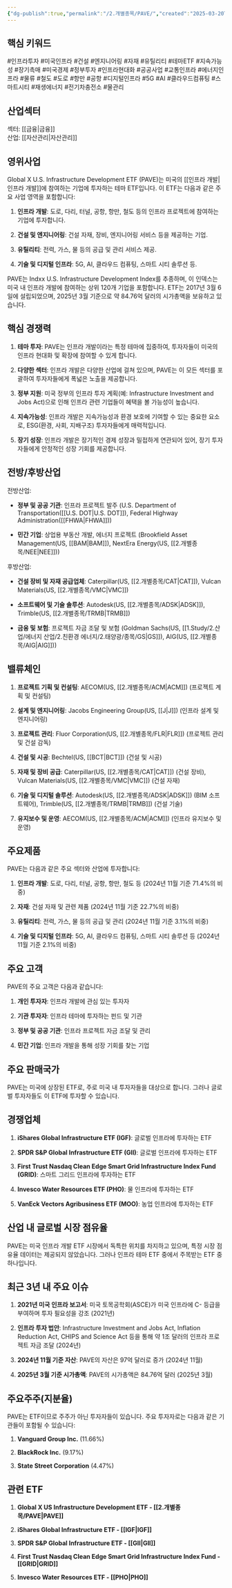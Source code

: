 ```yaml
---
{"dg-publish":true,"permalink":"/2.개별종목/PAVE/","created":"2025-03-20T21:54:44.388+09:00","updated":"2025-07-29T21:37:05.040+09:00"}
---
```


## 핵심 키워드

#인프라투자 #미국인프라 #건설 #엔지니어링 #자재 #유틸리티 #테마ETF #지속가능성 #장기촉매 #미국경제 #정부투자 #인프라현대화 #공공사업 #교통인프라 #에너지인프라 #물류 #철도 #도로 #항만 #공항 #디지털인프라 #5G #AI #클라우드컴퓨팅 #스마트시티 #재생에너지 #전기차충전소 #물관리 

## 산업섹터

섹터: [[금융\|금융]]  
산업: [[자산관리\|자산관리]]

## 영위사업

Global X U.S. Infrastructure Development ETF (PAVE)는 미국의 [[인프라 개발\|인프라 개발]]에 참여하는 기업에 투자하는 테마 ETF입니다. 이 ETF는 다음과 같은 주요 사업 영역을 포함합니다:

1. **인프라 개발**: 도로, 다리, 터널, 공항, 항만, 철도 등의 인프라 프로젝트에 참여하는 기업에 투자합니다.
    
2. **건설 및 엔지니어링**: 건설 자재, 장비, 엔지니어링 서비스 등을 제공하는 기업.
    
3. **유틸리티**: 전력, 가스, 물 등의 공급 및 관리 서비스 제공.
    
4. **기술 및 디지털 인프라**: 5G, AI, 클라우드 컴퓨팅, 스마트 시티 솔루션 등.
    

PAVE는 Indxx U.S. Infrastructure Development Index를 추종하며, 이 인덱스는 미국 내 인프라 개발에 참여하는 상위 120개 기업을 포함합니다. ETF는 2017년 3월 6일에 설립되었으며, 2025년 3월 기준으로 약 84.76억 달러의 시가총액을 보유하고 있습니다.

## 핵심 경쟁력

1. **테마 투자**: PAVE는 인프라 개발이라는 특정 테마에 집중하여, 투자자들이 미국의 인프라 현대화 및 확장에 참여할 수 있게 합니다.
    
2. **다양한 섹터**: 인프라 개발은 다양한 산업에 걸쳐 있으며, PAVE는 이 모든 섹터를 포괄하여 투자자들에게 폭넓은 노출을 제공합니다.
    
3. **정부 지원**: 미국 정부의 인프라 투자 계획(예: Infrastructure Investment and Jobs Act)으로 인해 인프라 관련 기업들이 혜택을 볼 가능성이 높습니다.
    
4. **지속가능성**: 인프라 개발은 지속가능성과 환경 보호에 기여할 수 있는 중요한 요소로, ESG(환경, 사회, 지배구조) 투자자들에게 매력적입니다.
    
5. **장기 성장**: 인프라 개발은 장기적인 경제 성장과 밀접하게 연관되어 있어, 장기 투자자들에게 안정적인 성장 기회를 제공합니다.
    

## 전방/후방산업

전방산업:

- **정부 및 공공 기관**: 인프라 프로젝트 발주 (U.S. Department of Transportation([[U.S. DOT\|U.S. DOT]]), Federal Highway Administration([[FHWA\|FHWA]]))
    
- **민간 기업**: 상업용 부동산 개발, 에너지 프로젝트 (Brookfield Asset Management(US, [[BAM\|BAM]]), NextEra Energy(US, [[2.개별종목/NEE\|NEE]]))
    

후방산업:

- **건설 장비 및 자재 공급업체**: Caterpillar(US, [[2.개별종목/CAT\|CAT]]), Vulcan Materials(US, [[2.개별종목/VMC\|VMC]])
    
- **소프트웨어 및 기술 솔루션**: Autodesk(US, [[2.개별종목/ADSK\|ADSK]]), Trimble(US, [[2.개별종목/TRMB\|TRMB]])
    
- **금융 및 보험**: 프로젝트 자금 조달 및 보험 (Goldman Sachs(US, [[1.Study/2.산업/에너지 산업/2.친환경 에너지/2.태양광/종목/GS\|GS]]), AIG(US, [[2.개별종목/AIG\|AIG]]))
    

## 밸류체인

1. **프로젝트 기획 및 컨설팅**: AECOM(US, [[2.개별종목/ACM\|ACM]]) (프로젝트 계획 및 컨설팅)
    
2. **설계 및 엔지니어링**: Jacobs Engineering Group(US, [[J\|J]]) (인프라 설계 및 엔지니어링)
    
3. **프로젝트 관리**: Fluor Corporation(US, [[2.개별종목/FLR\|FLR]]) (프로젝트 관리 및 건설 감독)
    
4. **건설 및 시공**: Bechtel(US, [[BCT\|BCT]]) (건설 및 시공)
    
5. **자재 및 장비 공급**: Caterpillar(US, [[2.개별종목/CAT\|CAT]]) (건설 장비), Vulcan Materials(US, [[2.개별종목/VMC\|VMC]]) (건설 자재)
    
6. **기술 및 디지털 솔루션**: Autodesk(US, [[2.개별종목/ADSK\|ADSK]]) (BIM 소프트웨어), Trimble(US, [[2.개별종목/TRMB\|TRMB]]) (건설 기술)
    
7. **유지보수 및 운영**: AECOM(US, [[2.개별종목/ACM\|ACM]]) (인프라 유지보수 및 운영)
    

## 주요제품

PAVE는 다음과 같은 주요 섹터와 산업에 투자합니다:

1. **인프라 개발**: 도로, 다리, 터널, 공항, 항만, 철도 등 (2024년 11월 기준 71.4%의 비중)
    
2. **자재**: 건설 자재 및 관련 제품 (2024년 11월 기준 22.7%의 비중)
    
3. **유틸리티**: 전력, 가스, 물 등의 공급 및 관리 (2024년 11월 기준 3.1%의 비중)
    
4. **기술 및 디지털 인프라**: 5G, AI, 클라우드 컴퓨팅, 스마트 시티 솔루션 등 (2024년 11월 기준 2.1%의 비중)
    

## 주요 고객

PAVE의 주요 고객은 다음과 같습니다:

1. **개인 투자자**: 인프라 개발에 관심 있는 투자자
    
2. **기관 투자자**: 인프라 테마에 투자하는 펀드 및 기관
    
3. **정부 및 공공 기관**: 인프라 프로젝트 자금 조달 및 관리
    
4. **민간 기업**: 인프라 개발을 통해 성장 기회를 찾는 기업
    

## 주요 판매국가

PAVE는 미국에 상장된 ETF로, 주로 미국 내 투자자들을 대상으로 합니다. 그러나 글로벌 투자자들도 이 ETF에 투자할 수 있습니다.

## 경쟁업체

1. **iShares Global Infrastructure ETF (IGF)**: 글로벌 인프라에 투자하는 ETF
    
2. **SPDR S&P Global Infrastructure ETF (GII)**: 글로벌 인프라에 투자하는 ETF
    
3. **First Trust Nasdaq Clean Edge Smart Grid Infrastructure Index Fund (GRID)**: 스마트 그리드 인프라에 투자하는 ETF
    
4. **Invesco Water Resources ETF (PHO)**: 물 인프라에 투자하는 ETF
    
5. **VanEck Vectors Agribusiness ETF (MOO)**: 농업 인프라에 투자하는 ETF
    

## 산업 내 글로벌 시장 점유율

PAVE는 미국 인프라 개발 ETF 시장에서 독특한 위치를 차지하고 있으며, 특정 시장 점유율 데이터는 제공되지 않았습니다. 그러나 인프라 테마 ETF 중에서 주목받는 ETF 중 하나입니다.

## 최근 3년 내 주요 이슈

1. **2021년 미국 인프라 보고서**: 미국 토목공학회(ASCE)가 미국 인프라에 C- 등급을 부여하며 투자 필요성을 강조 (2021년)
    
2. **인프라 투자 법안**: Infrastructure Investment and Jobs Act, Inflation Reduction Act, CHIPS and Science Act 등을 통해 약 1조 달러의 인프라 프로젝트 자금 조달 (2024년)
    
3. **2024년 11월 기준 자산**: PAVE의 자산은 97억 달러로 증가 (2024년 11월)
    
4. **2025년 3월 기준 시가총액**: PAVE의 시가총액은 84.76억 달러 (2025년 3월)
    

## 주요주주(지분율)

PAVE는 ETF이므로 주주가 아닌 투자자들이 있습니다. 주요 투자자로는 다음과 같은 기관들이 포함될 수 있습니다:

1. **Vanguard Group Inc.** (11.66%)
    
2. **BlackRock Inc.** (9.17%)
    
3. **State Street Corporation** (4.47%)
    

## 관련 ETF

1. **Global X US Infrastructure Development ETF - [[2.개별종목/PAVE\|PAVE]]**
    
2. **iShares Global Infrastructure ETF - [[IGF\|IGF]]**
    
3. **SPDR S&P Global Infrastructure ETF - [[GII\|GII]]**
    
4. **First Trust Nasdaq Clean Edge Smart Grid Infrastructure Index Fund - [[GRID\|GRID]]**
    
5. **Invesco Water Resources ETF - [[PHO\|PHO]]**